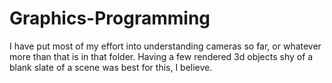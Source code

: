 ﻿# Graphics-Programming

I have put most of my effort into understanding cameras so far, or whatever more than that is in that folder.
Having a few rendered 3d objects shy of a blank slate of a scene was best for this, I believe.

